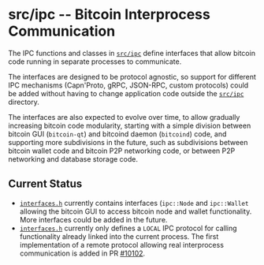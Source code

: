 src/ipc -- Bitcoin Interprocess Communication
=============================================

The IPC functions and classes in [`src/ipc`](.) define interfaces that allow
bitcoin code running in separate processes to communicate.

The interfaces are designed to be protocol agnostic, so support for different
IPC mechanisms (Capn'Proto, gRPC, JSON-RPC, custom protocols) could be added
without having to change application code outside the [`src/ipc`](.) directory.

The interfaces are also expected to evolve over time, to allow gradually
increasing bitcoin code modularity, starting with a simple division between
bitcoin GUI (`bitcoin-qt`) and bitcoind daemon (`bitcoind`) code, and
supporting more subdivisions in the future, such as subdivisions between
bitcoin wallet code and bitcoin P2P networking code, or between P2P networking
and database storage code.

Current Status
--------------

* [`interfaces.h`](interfaces.h) currently contains interfaces (`ipc::Node` and
  `ipc::Wallet` allowing the bitcoin GUI to access bitcoin node and wallet
  functionality. More interfaces could be added in the future.
* [`interfaces.h`](interfaces.h) currently only defines a `LOCAL` IPC protocol
  for calling functionality already linked into the current process. The first
  implementation of a remote protocol allowing real interprocess communication
  is added in PR [#10102](https://github.com/bitcoin/bitcoin/pull/10102).
